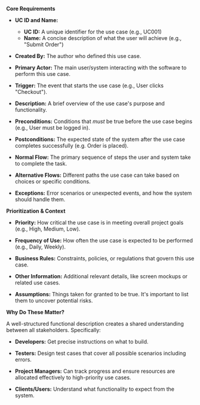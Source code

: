 **Core Requirements**

- **UC ID and Name:**
    - **UC ID:** A unique identifier for the use case (e.g., UC001)
    - **Name:** A concise description of what the user will achieve (e.g., "Submit Order")
    
- **Created By:** The author who defined this use case.
	
- **Primary Actor:** The main user/system interacting with the software to perform this use case.
	
- **Trigger:** The event that starts the use case (e.g., User clicks "Checkout").
	
- **Description:** A brief overview of the use case's purpose and functionality.
	
- **Preconditions:** Conditions that _must_ be true before the use case begins (e.g., User must be logged in).
	
- **Postconditions:** The expected state of the system after the use case completes successfully (e.g. Order is placed).
	
- **Normal Flow:** The primary sequence of steps the user and system take to complete the task.
	
- **Alternative Flows:** Different paths the use case can take based on choices or specific conditions.
	
- **Exceptions:** Error scenarios or unexpected events, and how the system should handle them.

**Prioritization & Context**

- **Priority:** How critical the use case is in meeting overall project goals (e.g., High, Medium, Low).
	
- **Frequency of Use:** How often the use case is expected to be performed (e.g., Daily, Weekly).
	
- **Business Rules:** Constraints, policies, or regulations that govern this use case.
	
- **Other Information:** Additional relevant details, like screen mockups or related use cases.
	
- **Assumptions:** Things taken for granted to be true. It's important to list them to uncover potential risks.

**Why Do These Matter?**

A well-structured functional description creates a shared understanding between all stakeholders. Specifically:

- **Developers:** Get precise instructions on what to build.
	
- **Testers:** Design test cases that cover all possible scenarios including errors.
	
- **Project Managers:** Can track progress and ensure resources are allocated effectively to high-priority use cases.
	
- **Clients/Users:** Understand what functionality to expect from the system.
